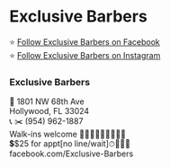 # Exclusive Barbers
⭐️ [Follow Exclusive Barbers on Facebook](https://www.facebook.com/Exclusive-Barbers-156723614413431)  
⭐️ [Follow Exclusive Barbers on Instagram](https://www.instagram.com/exclusivebarbers/)  
### Exclusive Barbers
📍 1801 NW 68th Ave  
Hollywood, FL 33024  
📞 ✂️ (954) 962-1887  
Walk-ins welcome 🚶🏻‍♂️🚶🏿‍♂️🚶‍♂️🤝  
💲$25 for appt[no line/wait]⏱🏃‍♂️💨  
facebook.com/Exclusive-Barbers
